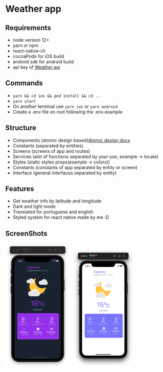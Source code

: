 # Weather app

## Requirements

- node version 12+
- yarn or npm
- react-native-cli
- cocoaPods for iOS build
- android sdk for android build
- api key of [Weather api](https://openweathermap.org/api)

## Commands

- `yarn && cd ios && pod install && cd ..`
- `yarn start`
- On another terminal use `yarn ios` or `yarn android`
- Create a .env file on root following the .env.example

## Structure

- Components (atomic design based)[Atomic design docs](https://www.notion.so/Atomic-design-18650c7c024b4c2caec9d20ed71124d8)
- Constants (separated by entities)
- Screens (screens of app and routes)
- Services (alot of functions separated by your use, example -> locale)
- Styles (static styles props(example -> colors))
- Constants (constants of app separated by entity or screen)
- Interface (general interfaces separated by entity)

## Features

- Get weather info by latitude and longitude
- Dark and light mode
- Translated for portuguese and english
- Styled system for react native made by me :D

## ScreenShots

<img  alt="Home"  src=".github/images/home.png"  width="40%">

<img  alt="Home"  src=".github/images/home-white.png"  width="40%">

